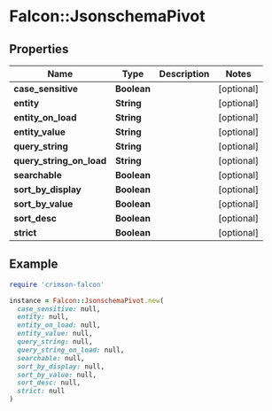 # Falcon::JsonschemaPivot

## Properties

| Name | Type | Description | Notes |
| ---- | ---- | ----------- | ----- |
| **case_sensitive** | **Boolean** |  | [optional] |
| **entity** | **String** |  | [optional] |
| **entity_on_load** | **String** |  | [optional] |
| **entity_value** | **String** |  | [optional] |
| **query_string** | **String** |  | [optional] |
| **query_string_on_load** | **String** |  | [optional] |
| **searchable** | **Boolean** |  | [optional] |
| **sort_by_display** | **Boolean** |  | [optional] |
| **sort_by_value** | **Boolean** |  | [optional] |
| **sort_desc** | **Boolean** |  | [optional] |
| **strict** | **Boolean** |  | [optional] |

## Example

```ruby
require 'crimson-falcon'

instance = Falcon::JsonschemaPivot.new(
  case_sensitive: null,
  entity: null,
  entity_on_load: null,
  entity_value: null,
  query_string: null,
  query_string_on_load: null,
  searchable: null,
  sort_by_display: null,
  sort_by_value: null,
  sort_desc: null,
  strict: null
)
```

